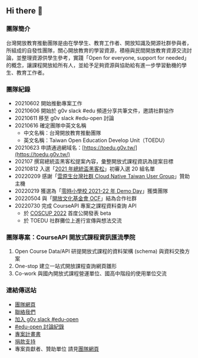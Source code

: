 ## Hi there 👋
### 團隊簡介
台灣開放教育推動團隊是由在學學生、教育工作者、開放知識及開源社群參與者，所組成的自發性團隊，關心開放教育的學習資源，積極與民間開放教育資源交流討論，並整理資源供學生參考，實踐「Open for everyone, support for needed」的概念，讓課程開放給所有人，並給予足夠資源與協助給有進一步學習動機的學生、教育工作者。

### 團隊紀錄
- 20210602 開始推動專案工作
- 20210606 開始於 g0v slack #edu 頻道分享共筆文件，邀請社群協作
- 20210611 移至 g0v slack #edu-open 討論
- 20210616 確定團隊中英文名稱
  - 中文名稱：台灣開放教育推動團隊
  - 英文名稱：Taiwan Open Education Develop Unit（TOEDU）
- 20210623 申請通過網域名：[https://toedu.g0v.tw/](https://toedu.g0v.tw/)
- 202107 撰寫總統盃黑客松提案內容，彙整開放式課程資訊為提案目標
- 20210812 入選「[2021 年總統盃黑客松](https://presidential-hackathon.taiwan.gov.tw/NewsDetail08122.aspx)」初審入選 20 組名單
- 20220209 感謝「[雲原生台灣社群 Cloud Native Taiwan User Group](https://cloudnative.tw/)」贊助主機
- 20220219 獲選為「[零時小學校 2021-22 年 Demo Day](https://sch001.g0v.tw/)」獲獎團隊
- 20220504 與「[開放文化基金會 OCF](https://ocf.tw)」結為合作社群
- 20220730 完成 CourseAPI 專案之課程資料查詢 API
  - 於 [COSCUP 2022](https://coscup.org/2022/) 首度公開發表 beta
  - 於 TOEDU 社群攤位上進行宣傳與想法交流

### 團隊專案：CourseAPI 開放式課程資訊匯流學院
1. Open Course Data/API 研提開放式課程的資料架構 (schema) 與資料交換方案
2. One-stop 建立一站式開放課程查詢網頁雛形
3. Co-work 與國內開放式課程營運單位、國高中階段的使用單位交流

### 連結傳送站
- [團隊網頁](https://toedu.g0v.tw/)
- [聯絡我們](mailto:toedu@g0v.tw)
- [加入 g0v slack #edu-open](https://g0v.hackmd.io/@jothon/joing0vslack)
- [#edu-open 討論紀錄](https://g0v-slack-archive.g0v.ronny.tw/index/channel/C024NAMF0CV)
- [專案計畫書](https://toedu.notion.site/25e8e775506a4a47aaecb3408faeb3c8)
- [捐款支持](https://ocf.neticrm.tw/civicrm/contribute/transact?reset=1&id=56)
- 專案貢獻者、贊助單位 請見[團隊網頁](https://toedu.g0v.tw/)
